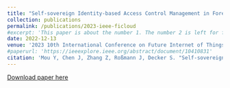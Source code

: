 ```yaml
---
title: "Self-sovereign Identity-based Access Control Management in Forestry 4.0"
collection: publications
permalink: /publications/2023-ieee-ficloud
#excerpt: 'This paper is about the number 1. The number 2 is left for future work.'
date: 2022-12-13
venue: '2023 10th International Conference on Future Internet of Things and Cloud'
#paperurl: 'https://ieeexplore.ieee.org/abstract/document/10410831'
citation: 'Mou Y, Chen J, Zhang Z, Roßmann J, Decker S. "Self-sovereign Identity-based Access Control Management in Forestry 4.0" <i>In2023 10th International Conference on Future Internet of Things and Cloud (FiCloud)</i>. 2023 Aug 14 (pp. 159-166)'
---
```


[Download paper here](https://ieeexplore.ieee.org/abstract/document/10410831)

<!-- 
Recommended citation: Mou Y, Chen J, Zhang Z, Roßmann J, Decker S. "Self-sovereign Identity-based Access Control Management in Forestry 4.0" <i>In2023 10th International Conference on Future Internet of Things and Cloud (FiCloud)</i>. 2023 Aug 14 (pp. 159-166).
-->
